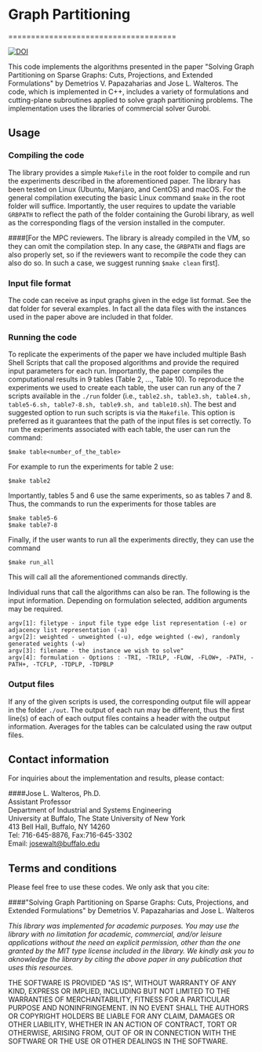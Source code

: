 
# Graph Partitioning
=====================================

[![DOI](https://zenodo.org/badge/331125269.svg)](https://zenodo.org/badge/latestdoi/331125269)


This code implements the algorithms presented in the paper "Solving Graph Partitioning on Sparse Graphs: Cuts, Projections, and Extended Formulations" by Demetrios V. Papazaharias and Jose L. Walteros. The code, which is implemented in C++, includes a variety of formulations and cutting-plane subroutines applied to solve graph partitioning problems. The implementation uses the libraries of commercial solver Gurobi. 


Usage
---------

### Compiling the code
The library provides a simple ``Makefile`` in the root folder to compile and run the experiments described in the aforementioned paper. The library has been tested on Linux (Ubuntu, Manjaro, and CentOS) and macOS. For the general compilation executing the basic Linux command ``$make`` in the root folder will suffice. Importantly, the user requires to update the variable ``GRBPATH`` to reflect the path of the folder containing the Gurobi library, as well as the corresponding flags of the version installed in the computer. 

####[For the MPC reviewers. The library is already compiled in the VM, so they can omit the compilation step. In any case, the ``GRBPATH`` and flags are also properly set, so if the reviewers want to recompile the code they can also do so. In such a case, we suggest running ``$make clean`` first].

### Input file format
The code can receive as input graphs given in the edge list format. See the dat folder for several examples. In fact all the data files with the instances used in the paper above are included in that folder.

### Running the code
To replicate the experiments of the paper we have included multiple Bash Shell Scripts that call the proposed algorithms and provide the required input parameters for each run. Importantly, the paper compiles the computational results in 9 tables (Table 2, ..., Table 10). To reproduce the experiments we used to create each table, the user can run any of the 7 scripts available in the ``./run`` folder (i.e., ``table2.sh, table3.sh, table4.sh, table5-6.sh, table7-8.sh, table9.sh, and table10.sh``). The best and suggested option to run such scripts is via the ``Makefile``. This option is preferred as it guarantees that the path of the input files is set correctly. To run the experiments associated with each table, the user can run the command:

	$make table<number_of_the_table>
For example to run the experiments for table 2 use:

	$make table2

Importantly, tables 5 and 6 use the same experiments, so as tables 7 and 8. Thus, the commands to run the experiments for those tables are

	$make table5-6
	$make table7-8

Finally, if the user wants to run all the experiments directly, they can use the command

	$make run_all

This will call all the aforementioned commands directly. 

Individual runs that call the algorithms can also be ran. The following is the input information. Depending on formulation selected, addition arguments may be required.

	argv[1]: filetype - input file type edge list representation (-e) or adjacency list representation (-a)
	argv[2]: weighted - unweighted (-u), edge weighted (-ew), randomly generated weights (-w)
	argv[3]: filename - the instance we wish to solve"
	argv[4]: formulation - Options : -TRI, -TRILP, -FLOW, -FLOW+, -PATH, -PATH+, -TCFLP, -TDPLP, -TDPBLP


### Output files
If any of the given scripts is used, the corresponding output file will appear in the folder ``./out``. The output of each run may be different, thus the first line(s) of each of each output files contains a header with the output information. Averages for the tables can be calculated using the raw output files. 

Contact information
--------------------
For inquiries about the implementation and results, please contact:

####Jose L. Walteros, Ph.D.  
Assistant Professor  
Department of Industrial and Systems Engineering  
University at Buffalo, The State University of New York  
413 Bell Hall, Buffalo, NY 14260  
Tel: 716-645-8876, Fax:716-645-3302  
Email: josewalt@buffalo.edu 


Terms and conditions
--------------------

Please feel free to use these codes. We only ask that you cite: 

####"Solving Graph Partitioning on Sparse Graphs: Cuts, Projections, and Extended Formulations" by Demetrios V. Papazaharias and Jose L. Walteros

_This library was implemented for academic purposes. You may use the library with no limitation for academic, commercial, and/or leisure applications without the need an explicit permission, other than the one granted by the MIT type license included in the library. We kindly ask you to aknowledge the library by citing the above paper in any publication that uses this resources._

THE SOFTWARE IS PROVIDED "AS IS", WITHOUT WARRANTY OF ANY KIND, EXPRESS OR
IMPLIED, INCLUDING BUT NOT LIMITED TO THE WARRANTIES OF MERCHANTABILITY,
FITNESS FOR A PARTICULAR PURPOSE AND NONINFRINGEMENT. IN NO EVENT SHALL THE
AUTHORS OR COPYRIGHT HOLDERS BE LIABLE FOR ANY CLAIM, DAMAGES OR OTHER
LIABILITY, WHETHER IN AN ACTION OF CONTRACT, TORT OR OTHERWISE, ARISING FROM,
OUT OF OR IN CONNECTION WITH THE SOFTWARE OR THE USE OR OTHER DEALINGS IN THE
SOFTWARE.






